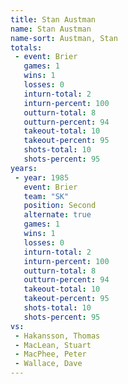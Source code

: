 ```yaml
---
title: Stan Austman
name: Stan Austman
name-sort: Austman, Stan
totals:
 - event: Brier
   games: 1
   wins: 1
   losses: 0
   inturn-total: 2
   inturn-percent: 100
   outturn-total: 8
   outturn-percent: 94
   takeout-total: 10
   takeout-percent: 95
   shots-total: 10
   shots-percent: 95
years:
 - year: 1985
   event: Brier
   team: "SK"
   position: Second
   alternate: true
   games: 1
   wins: 1
   losses: 0
   inturn-total: 2
   inturn-percent: 100
   outturn-total: 8
   outturn-percent: 94
   takeout-total: 10
   takeout-percent: 95
   shots-total: 10
   shots-percent: 95
vs:
 - Hakansson, Thomas
 - MacLean, Stuart
 - MacPhee, Peter
 - Wallace, Dave
---
```


